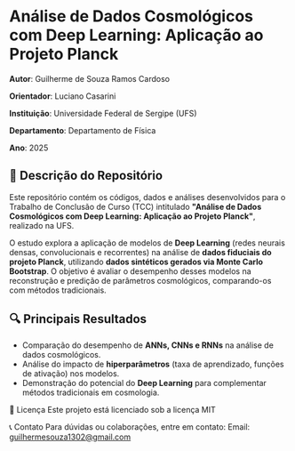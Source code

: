 # Análise de Dados Cosmológicos com Deep Learning: Aplicação ao Projeto Planck  

**Autor**: Guilherme de Souza Ramos Cardoso

**Orientador**: Luciano Casarini

**Instituição**: Universidade Federal de Sergipe (UFS)

**Departamento**: Departamento de Física

**Ano**: 2025


## 📌 Descrição do Repositório  

Este repositório contém os códigos, dados e análises desenvolvidos para o Trabalho de Conclusão de Curso (TCC) intitulado **"Análise de Dados Cosmológicos com Deep Learning: Aplicação ao Projeto Planck"**, realizado na UFS.  

O estudo explora a aplicação de modelos de **Deep Learning** (redes neurais densas, convolucionais e recorrentes) na análise de **dados fiduciais do projeto Planck**, utilizando **dados sintéticos gerados via Monte Carlo Bootstrap**. O objetivo é avaliar o desempenho desses modelos na reconstrução e predição de parâmetros cosmológicos, comparando-os com métodos tradicionais.  


## 🔍 Principais Resultados  

- Comparação do desempenho de **ANNs, CNNs e RNNs** na análise de dados cosmológicos.  
- Análise do impacto de **hiperparâmetros** (taxa de aprendizado, funções de ativação) nos modelos.  
- Demonstração do potencial do **Deep Learning** para complementar métodos tradicionais em cosmologia.  


📜 Licença
Este projeto está licenciado sob a licença MIT


📞 Contato
Para dúvidas ou colaborações, entre em contato:
Email: guilhermesouza1302@gmail.com
